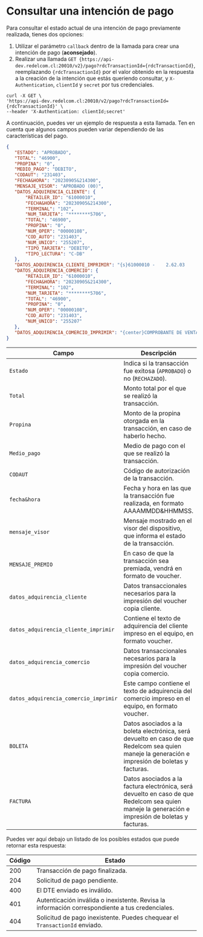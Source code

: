 # Consultar una intención de pago

Para consultar el estado actual de una intención de pago previamente realizada, tienes dos opciones:

1. Utilizar el parámetro `callback` dentro de la llamada para crear una intención de pago (**aconsejado**).
2. Realizar una llamada  `GET {https://api-dev.redelcom.cl:20010/v2}/pago?rdcTransactionId={rdcTransactionId}`, reemplazando `{rdcTransactionId}` por el valor obtenido en la respuesta a la creación de la intención que estás queriendo consultar, y `X-Authentication`, `clientId` y `secret` por tus credenciales.


```curl
curl -X GET \
'https://api-dev.redelcom.cl:20010/v2/pago?rdcTransactionId={rdcTransactionId}' \
--header 'X-Authentication: clientId;secret'

```

A continuación, puedes ver un ejemplo de respuesta a esta llamada. Ten en cuenta que algunos campos pueden variar dependiendo de las características del pago.

```json
{
   "ESTADO": "APROBADO",
   "TOTAL": "46900",
   "PROPINA": "0",
   "MEDIO_PAGO": "DEBITO",
   "CODAUT": "231403",
   "FECHA&HORA": "20230905&214300",
   "MENSAJE_VISOR": "APROBADO (00)",
   "DATOS_ADQUIRENCIA_CLIENTE": {
       "RETAILER_ID": "61000010",
       "FECHA&HORA": "20230905&214300",
       "TERMINAL": "102",
       "NUM_TARJETA": "********5706",
       "TOTAL": "46900",
       "PROPINA": "0",
       "NUM_OPER": "00000108",
       "COD_AUTO": "231403",
       "NUM_UNICO": "255207",
       "TIPO_TARJETA": "DEBITO",
       "TIPO_LECTURA": "C-DB"
   },
   "DATOS_ADQUIRENCIA_CLIENTE_IMPRIMIR": "{s}61000010 -    2.62.03          TARJETA DE DEBITO{/s}{br}{s}05/09/2023    21:43:00                      102{/s}{br}{s}********5706    {s} C-DB{br}{s}MONTO COMPRA                             $46.900{/s}{br}{s}TOTAL                                   $ 46.900{/s}{br}{s}NUM OPER    00000108       COD AUTO       231403{/s}{br}{s}NUMERO UNICO                              255207{/s}{br}{center}{s}ACEPTO PAGAR SEGUN CONTRATO CON EMISOR{/s}",
   "DATOS_ADQUIRENCIA_COMERCIO": {
       "RETAILER_ID": "61000010",
       "FECHA&HORA": "20230905&214300",
       "TERMINAL": "102",
       "NUM_TARJETA": "********5706",
       "TOTAL": "46900",
       "PROPINA": "0",
       "NUM_OPER": "00000108",
       "COD_AUTO": "231403",
       "NUM_UNICO": "255207"
   },
   "DATOS_ADQUIRENCIA_COMERCIO_IMPRIMIR": "{center}COMPROBANTE DE VENTA{br}{center}TARJETA DE DEBITO{br}{br}{center}{s}REDELCOM{/s}{br}{center}{s}COYANCURA 2241, SANTIAGO{/s}{br}{center}{s}61000010 - 2.62.03{/s}{br}{br}{s}FECHA         HORA                     TERMINAL{/s}{br}{s}05/09/2023    21:43:00                      102{/s}{br}{br}{s}NUMERO DE TARJETA   NUM DE CUENTA    C-DB{/s}{br}{s}********5706          {/s}{br}{s}MONTO COMPRA                             $46.900{/s}{br}{s}PROPINA                                       $0{/s}{br}{s}TOTAL                                   $ 46.900{/s}{br}{s}NUMERO DE OPERACION    :                00000108{/s}{br}{s}CODIGO DE AUTORIZACION :                  231403{/s}{br}{s}NUMERO UNICO :                            255207{/s}{br}{center}{s}ORIGINAL COMERCIO{/s}{br}{center}{s}ACEPTO PAGAR SEGUN CONTRATO CON EMISOR{/s}"
}
```


| Campo | Descripción |
|---|---|
| `Estado` | Indica si la transacción fue exitosa (`APROBADO`) o no (`RECHAZADO`). |
| `Total` | Monto total por el que se realizó la transacción. |
| `Propina` | Monto de la propina otorgada en la transacción, en caso de haberlo hecho. |
| `Medio_pago` | Medio de pago con el que se realizó la transacción. |
| `CODAUT` | Código de autorización de la transacción. |
| `fecha&hora` | Fecha y hora en las que la transacción fue realizada, en formato AAAAMMDD&HHMMSS. |
| `mensaje_visor` | Mensaje mostrado en el visor del dispositivo, que informa el estado de la transacción. |
| `MENSAJE_PREMIO` | En caso de que la  transacción sea premiada, vendrá en formato de voucher.  | 
| `datos_adquirencia_cliente` | Datos transaccionales necesarios para la impresión del voucher copia cliente. |
| `datos_adquirencia_cliente_imprimir` | Contiene el texto de adquirencia del cliente impreso en el equipo, en formato voucher. |
| `datos_adquirencia_comercio` | Datos transaccionales necesarios para la impresión del voucher copia comercio. |
| `datos_adquirencia_comercio_imprimir` | Este campo contiene el texto de adquirencia del comercio impreso en el equipo, en formato voucher. |
| `BOLETA` | Datos asociados a la boleta electrónica, será devuelto en caso de que Redelcom sea quien maneje la generación e impresión de boletas y facturas. |
| `FACTURA` | Datos asociados a la factura electrónica, será devuelto en caso de que Redelcom sea quien maneje la generación e impresión de boletas y facturas. | 


Puedes ver aquí debajo un listado de los posibles estados que puede retornar esta respuesta:

| Código | Estado |
|---|---|
| 200 | Transacción de pago finalizada. |
| 204 | Solicitud de pago pendiente. |
| 400 | El DTE enviado es inválido. |
| 401 | Autenticación inválida o inexistente. Revisa la información correspondiente a tus credenciales. |
| 404 | Solicitud de pago inexistente. Puedes chequear el `TransactionId` enviado. |

